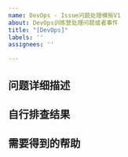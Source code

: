 ```yaml
---
name: DevOps - Issue问题处理模板V1
about: DevOps训练营处理问题或者事件
title: "[DevOps]"
labels: ''
assignees: ''

---
```


## 问题详细描述


## 自行排查结果


## 需要得到的帮助
